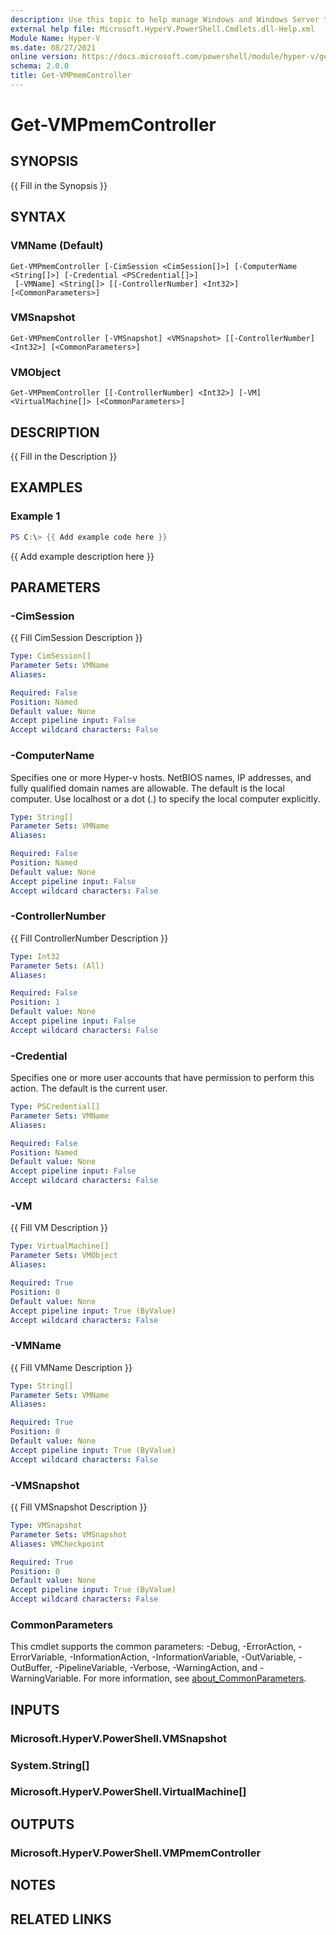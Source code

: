```yaml
---
description: Use this topic to help manage Windows and Windows Server technologies with Windows PowerShell.
external help file: Microsoft.HyperV.PowerShell.Cmdlets.dll-Help.xml
Module Name: Hyper-V
ms.date: 08/27/2021
online version: https://docs.microsoft.com/powershell/module/hyper-v/get-vmpmemcontroller?view=windowsserver2022-ps&wt.mc_id=ps-gethelp
schema: 2.0.0
title: Get-VMPmemController
---
```


# Get-VMPmemController

## SYNOPSIS
{{ Fill in the Synopsis }}

## SYNTAX

### VMName (Default)
```
Get-VMPmemController [-CimSession <CimSession[]>] [-ComputerName <String[]>] [-Credential <PSCredential[]>]
 [-VMName] <String[]> [[-ControllerNumber] <Int32>] [<CommonParameters>]
```

### VMSnapshot
```
Get-VMPmemController [-VMSnapshot] <VMSnapshot> [[-ControllerNumber] <Int32>] [<CommonParameters>]
```

### VMObject
```
Get-VMPmemController [[-ControllerNumber] <Int32>] [-VM] <VirtualMachine[]> [<CommonParameters>]
```

## DESCRIPTION
{{ Fill in the Description }}

## EXAMPLES

### Example 1
```powershell
PS C:\> {{ Add example code here }}
```

{{ Add example description here }}

## PARAMETERS

### -CimSession
{{ Fill CimSession Description }}

```yaml
Type: CimSession[]
Parameter Sets: VMName
Aliases:

Required: False
Position: Named
Default value: None
Accept pipeline input: False
Accept wildcard characters: False
```

### -ComputerName
Specifies one or more Hyper-v hosts. NetBIOS names, IP addresses, and fully qualified domain names
are allowable. The default is the local computer. Use localhost or a dot (.) to specify the local
computer explicitly.

```yaml
Type: String[]
Parameter Sets: VMName
Aliases:

Required: False
Position: Named
Default value: None
Accept pipeline input: False
Accept wildcard characters: False
```

### -ControllerNumber
{{ Fill ControllerNumber Description }}

```yaml
Type: Int32
Parameter Sets: (All)
Aliases:

Required: False
Position: 1
Default value: None
Accept pipeline input: False
Accept wildcard characters: False
```

### -Credential
Specifies one or more user accounts that have permission to perform this action.
The default is the current user.

```yaml
Type: PSCredential[]
Parameter Sets: VMName
Aliases:

Required: False
Position: Named
Default value: None
Accept pipeline input: False
Accept wildcard characters: False
```

### -VM
{{ Fill VM Description }}

```yaml
Type: VirtualMachine[]
Parameter Sets: VMObject
Aliases:

Required: True
Position: 0
Default value: None
Accept pipeline input: True (ByValue)
Accept wildcard characters: False
```

### -VMName
{{ Fill VMName Description }}

```yaml
Type: String[]
Parameter Sets: VMName
Aliases:

Required: True
Position: 0
Default value: None
Accept pipeline input: True (ByValue)
Accept wildcard characters: False
```

### -VMSnapshot
{{ Fill VMSnapshot Description }}

```yaml
Type: VMSnapshot
Parameter Sets: VMSnapshot
Aliases: VMCheckpoint

Required: True
Position: 0
Default value: None
Accept pipeline input: True (ByValue)
Accept wildcard characters: False
```

### CommonParameters
This cmdlet supports the common parameters: -Debug, -ErrorAction, -ErrorVariable, -InformationAction, -InformationVariable, -OutVariable, -OutBuffer, -PipelineVariable, -Verbose, -WarningAction, and -WarningVariable. For more information, see [about_CommonParameters](http://go.microsoft.com/fwlink/?LinkID=113216).

## INPUTS

### Microsoft.HyperV.PowerShell.VMSnapshot

### System.String[]

### Microsoft.HyperV.PowerShell.VirtualMachine[]

## OUTPUTS

### Microsoft.HyperV.PowerShell.VMPmemController

## NOTES

## RELATED LINKS
